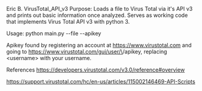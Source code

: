 Eric B.
VirusTotal_API_v3
Purpose: Loads a file to Virus Total via it's API v3 and prints out basic information once analyzed. Serves as working 
code that implements Virus Total API v3 with python 3. 

Usage: python main.py --file <file> --apikey <apikey>

Apikey found by registering an account at https://www.virustotal.com and going to 
https://www.virustotal.com/gui/user/\<username>/apikey, replacing \<username> with your username.

References
https://developers.virustotal.com/v3.0/reference#overview 

https://support.virustotal.com/hc/en-us/articles/115002146469-API-Scripts
